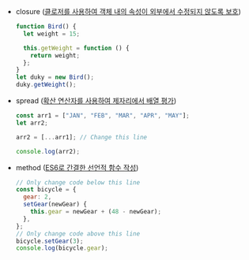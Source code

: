 - closure ([클로저를 사용하여 객체 내의 속성이 외부에서 수정되지 않도록 보호](https://www.freecodecamp.org/learn/javascript-algorithms-and-data-structures/object-oriented-programming/use-closure-to-protect-properties-within-an-object-from-being-modified-externally))

  ```jsx
  function Bird() {
    let weight = 15;

    this.getWeight = function () {
      return weight;
    };
  }
  let duky = new Bird();
  duky.getWeight();
  ```

- spread ([확산 연산자를 사용하여 제자리에서 배열 평가](https://www.freecodecamp.org/learn/javascript-algorithms-and-data-structures/es6/use-the-spread-operator-to-evaluate-arrays-in-place))

  ```jsx
  const arr1 = ["JAN", "FEB", "MAR", "APR", "MAY"];
  let arr2;

  arr2 = [...arr1]; // Change this line

  console.log(arr2);
  ```

- method ([ES6로 간결한 선언적 함수 작성](https://www.freecodecamp.org/learn/javascript-algorithms-and-data-structures/es6/write-concise-declarative-functions-with-es6))
  ```jsx
  // Only change code below this line
  const bicycle = {
    gear: 2,
    setGear(newGear) {
      this.gear = newGear + (48 - newGear);
    },
  };
  // Only change code above this line
  bicycle.setGear(3);
  console.log(bicycle.gear);
  ```
